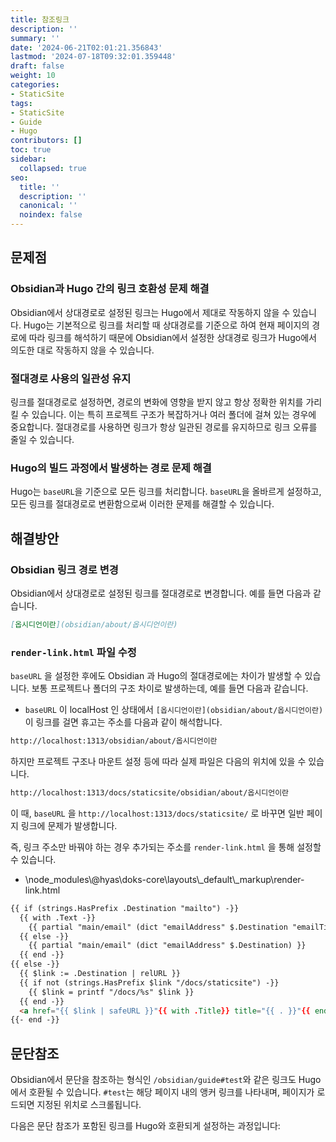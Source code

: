 ```yaml
---
title: 참조링크
description: ''
summary: ''
date: '2024-06-21T02:01:21.356843'
lastmod: '2024-07-18T09:32:01.359448'
draft: false
weight: 10
categories:
- StaticSite
tags:
- StaticSite
- Guide
- Hugo
contributors: []
toc: true
sidebar:
  collapsed: true
seo:
  title: ''
  description: ''
  canonical: ''
  noindex: false
---
```


## 문제점

### Obsidian과 Hugo 간의 링크 호환성 문제 해결

Obsidian에서 상대경로로 설정된 링크는 Hugo에서 제대로 작동하지 않을 수 있습니다. 
Hugo는 기본적으로 링크를 처리할 때 상대경로를 기준으로 하여 현재 페이지의 경로에 따라 링크를 해석하기 때문에 Obsidian에서 설정한 상대경로 링크가 Hugo에서 의도한 대로 작동하지 않을 수 있습니다.

### 절대경로 사용의 일관성 유지

링크를 절대경로로 설정하면, 경로의 변화에 영향을 받지 않고 항상 정확한 위치를 가리킬 수 있습니다. 이는 특히 프로젝트 구조가 복잡하거나 여러 폴더에 걸쳐 있는 경우에 중요합니다. 절대경로를 사용하면 링크가 항상 일관된 경로를 유지하므로 링크 오류를 줄일 수 있습니다.

### Hugo의 빌드 과정에서 발생하는 경로 문제 해결

Hugo는 `baseURL`을 기준으로 모든 링크를 처리합니다. `baseURL`을 올바르게 설정하고, 모든 링크를 절대경로로 변환함으로써 이러한 문제를 해결할 수 있습니다.

## 해결방안

### Obsidian 링크 경로 변경

Obsidian에서 상대경로로 설정된 링크를 절대경로로 변경합니다. 
예를 들면 다음과 같습니다.

```md
[옵시디언이란](obsidian/about/옵시디언이란)
```

### `render-link.html` 파일 수정

`baseURL` 을 설정한 후에도 Obsidian 과 Hugo의 절대경로에는 차이가 발생할 수 있습니다.
보통 프로젝트나 폴더의 구조 차이로 발생하는데, 예를 들면 다음과 같습니다.

- `baseURL` 이 localHost 인 상태에서 `[옵시디언이란](obsidian/about/옵시디언이란)` 이 링크를 걸면 휴고는 주소를 다음과 같이 해석합니다.

```html
http://localhost:1313/obsidian/about/옵시디언이란
```

 하지만 프로젝트 구조나 마운트 설정 등에 따라 실제 파일은 다음의 위치에 있을 수 있습니다.

```html
http://localhost:1313/docs/staticsite/obsidian/about/옵시디언이란
```

이 때, `baseURL` 을 `http://localhost:1313/docs/staticsite/` 로 바꾸면 일반 페이지 링크에 문제가 발생합니다.

즉, 링크 주소만 바꿔야 하는 경우 추가되는 주소를 `render-link.html` 을 통해 설정할 수 있습니다.

- \\node_modules\\@hyas\\doks-core\\layouts\\_default\\_markup\\render-link.html 

```html
{{ if (strings.HasPrefix .Destination "mailto") -}}
  {{ with .Text -}}
    {{ partial "main/email" (dict "emailAddress" $.Destination "emailTitle" .) }}
  {{ else -}}
    {{ partial "main/email" (dict "emailAddress" $.Destination) }}
  {{ end -}}
{{ else -}}
  {{ $link := .Destination | relURL }}
  {{ if not (strings.HasPrefix $link "/docs/staticsite") -}}
    {{ $link = printf "/docs/%s" $link }}
  {{ end -}}
  <a href="{{ $link | safeURL }}"{{ with .Title}} title="{{ . }}"{{ end }}>{{ .Text | safeHTML }}</a>
{{- end -}}
```

## 문단참조

Obsidian에서 문단을 참조하는 형식인 `/obsidian/guide#test`와 같은 링크도 Hugo에서 호환될 수 있습니다. `#test`는 해당 페이지 내의 앵커 링크를 나타내며, 페이지가 로드되면 지정된 위치로 스크롤됩니다.

다음은 문단 참조가 포함된 링크를 Hugo와 호환되게 설정하는 과정입니다: